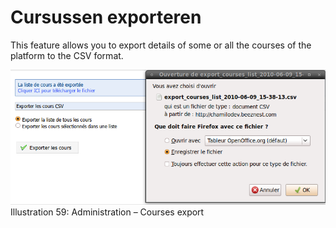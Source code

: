 # Cursussen exporteren

This feature allows you to export details of some or all the courses of the platform to the CSV format.

![](../../.gitbook/assets/coursexporter%20%281%29.png)Illustration 59: Administration – Courses export

